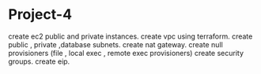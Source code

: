 # Project-4
create ec2 public and private instances.
create vpc using terraform.
create public , private ,database subnets.
create nat gateway.
create null provisioners (file , local exec , remote exec provisioners)
create security groups.
create eip.
